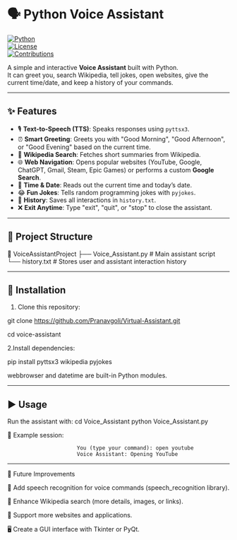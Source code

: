 # 🗣️ Python Voice Assistant  

[![Python](https://img.shields.io/badge/Python-3.9%2B-blue?logo=python)](https://www.python.org/)  
[![License](https://img.shields.io/badge/License-MIT-green.svg)](LICENSE)  
[![Contributions](https://img.shields.io/badge/Contributions-Welcome-orange.svg)](https://github.com/yourusername/voice-assistant/pulls)  

A simple and interactive **Voice Assistant** built with Python.  
It can greet you, search Wikipedia, tell jokes, open websites, give the current time/date, and keep a history of your commands.  

----------------------------------------------------------------------

## ✨ Features  

- 🎙️ **Text-to-Speech (TTS)**: Speaks responses using `pyttsx3`.  
- ⏰ **Smart Greeting**: Greets you with "Good Morning", "Good Afternoon", or "Good Evening" based on the current time.  
- 🔎 **Wikipedia Search**: Fetches short summaries from Wikipedia.  
- 🌐 **Web Navigation**: Opens popular websites (YouTube, Google, ChatGPT, Gmail, Steam, Epic Games) or performs a custom **Google Search**.  
- 📅 **Time & Date**: Reads out the current time and today’s date.  
- 😂 **Fun Jokes**: Tells random programming jokes with `pyjokes`.  
- 📝 **History**: Saves all interactions in `history.txt`.  
- ❌ **Exit Anytime**: Type "exit", "quit", or "stop" to close the assistant.  

----------------------------------------------------------------------
## 📂 Project Structure  

  📁 VoiceAssistantProject
├── Voice_Assistant.py # Main assistant script
└── history.txt # Stores user and assistant interaction history

----------------------------------------------------------------------

## 🔧 Installation  

1. Clone this repository:
   
git clone https://github.com/Pranavgoli/Virtual-Assistant.git

cd voice-assistant

 2.Install dependencies:

  pip install pyttsx3 wikipedia pyjokes
  
  webbrowser and datetime are built-in Python modules.

----------------------------------------------------------------------

## ▶️ Usage

Run the assistant with:
                           cd Voice_Assistant
                           python Voice_Assistant.py

💬 Example session:

                          You (type your command): open youtube
                          Voice Assistant: Opening YouTube

-----------------------------------------------------------------------
                      
🌟 Future Improvements

  🎤 Add speech recognition for voice commands (speech_recognition library).

  📖 Enhance Wikipedia search (more details, images, or links).

  🔧 Support more websites and applications.

  🖥️ Create a GUI interface with Tkinter or PyQt.

